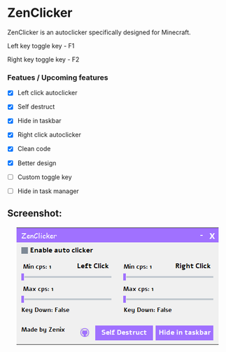 # ZenClicker

ZenClicker is an autoclicker specifically designed for Minecraft.

Left key toggle key - F1

Right key toggle key - F2


### Featues / Upcoming features
- [x] Left click autoclicker
- [x] Self destruct
- [x] Hide in taskbar
- [x] Right click autoclicker
- [x] Clean code
- [x] Better design
- [ ] Custom toggle key
- [ ] Hide in task manager


## Screenshot:
<h4 align="center"><img src=https://raw.githubusercontent.com/Zenixas/ZenClicker/main/image/xyz.png?raw=true"> <h4>
